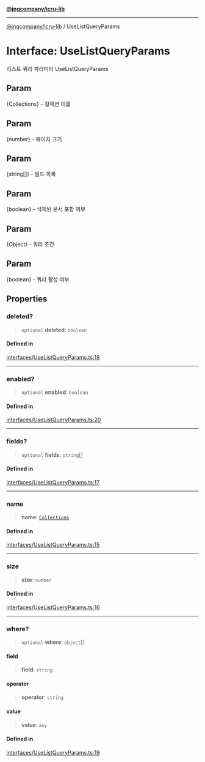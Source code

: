 [**@jngcompany/icru-lib**](../README.md)

***

[@jngcompany/icru-lib](../globals.md) / UseListQueryParams

# Interface: UseListQueryParams

리스트 쿼리 파라미터
 UseListQueryParams

## Param

{Collections} - 컬렉션 이름

## Param

{number} - 페이지 크기

## Param

{string[]} - 필드 목록

## Param

{boolean} - 삭제된 문서 포함 여부

## Param

{Object} - 쿼리 조건

## Param

{boolean} - 쿼리 활성 여부

## Properties

### deleted?

> `optional` **deleted**: `boolean`

#### Defined in

[interfaces/UseListQueryParams.ts:18](https://github.com/jngcompany/icru-lib/blob/cee5a8006a4970de6269ef7414374f6c7339529e/src/interfaces/UseListQueryParams.ts#L18)

***

### enabled?

> `optional` **enabled**: `boolean`

#### Defined in

[interfaces/UseListQueryParams.ts:20](https://github.com/jngcompany/icru-lib/blob/cee5a8006a4970de6269ef7414374f6c7339529e/src/interfaces/UseListQueryParams.ts#L20)

***

### fields?

> `optional` **fields**: `string`[]

#### Defined in

[interfaces/UseListQueryParams.ts:17](https://github.com/jngcompany/icru-lib/blob/cee5a8006a4970de6269ef7414374f6c7339529e/src/interfaces/UseListQueryParams.ts#L17)

***

### name

> **name**: [`Collections`](../enumerations/Collections.md)

#### Defined in

[interfaces/UseListQueryParams.ts:15](https://github.com/jngcompany/icru-lib/blob/cee5a8006a4970de6269ef7414374f6c7339529e/src/interfaces/UseListQueryParams.ts#L15)

***

### size

> **size**: `number`

#### Defined in

[interfaces/UseListQueryParams.ts:16](https://github.com/jngcompany/icru-lib/blob/cee5a8006a4970de6269ef7414374f6c7339529e/src/interfaces/UseListQueryParams.ts#L16)

***

### where?

> `optional` **where**: `object`[]

#### field

> **field**: `string`

#### operator

> **operator**: `string`

#### value

> **value**: `any`

#### Defined in

[interfaces/UseListQueryParams.ts:19](https://github.com/jngcompany/icru-lib/blob/cee5a8006a4970de6269ef7414374f6c7339529e/src/interfaces/UseListQueryParams.ts#L19)
